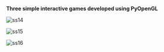 **Three simple interactive games developed using PyOpenGL**

![ss14](https://github.com/user-attachments/assets/cb854937-c3df-4351-a5b8-d16707463870)

![ss15](https://github.com/user-attachments/assets/1b0a40ec-a1d7-499c-89a8-5d31d2db6ed6)

![ss16](https://github.com/user-attachments/assets/48e9656f-e055-4e2d-97b2-a920295863e2)
